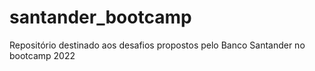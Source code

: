 # santander_bootcamp
Repositório destinado aos desafios propostos pelo Banco Santander no bootcamp 2022
